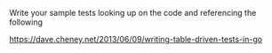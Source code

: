 Write your sample tests looking up on the code and referencing the following

https://dave.cheney.net/2013/06/09/writing-table-driven-tests-in-go
